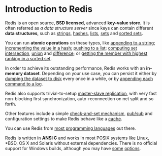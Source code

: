 Introduction to Redis
===

Redis is an open source, **BSD licensed**, advanced **key-value store**.
It is often referred as *a data structure server* since
keys can contain different
**data structures**, such as [strings](/topics/data-types#strings),
[hashes](/topics/data-types#hashes),
[lists](/topics/data-types#lists), [sets](/topics/data-types#sets) and
[sorted sets](/topics/data-types#sorted-sets).

You can run **atomic operations**
on these types, like [appending to a string](/commands/append);
[incrementing the value in a hash](/commands/hincrby); [pushing to a
list](/commands/lpush); [computing set intersection](/commands/sinter),
[union](/commands/sunion) and [difference](/commands/sdiff);
or [getting the member with highest ranking in a sorted
set](/commands/zrangebyscore).

In order to achieve its outstanding performance, Redis works with an
**in-memory dataset**. Depending on your use case, you can persist it either
by [dumping the dataset to disk](/topics/persistence#snapshotting)
every once in a while, or by [appending each command to a
log](/topics/persistence#append-only-file).

Redis also supports trivial-to-setup [master-slave
replication](/topics/replication), with very fast non-blocking first
synchronization, auto-reconnection on net split and so forth.

Other features include a simple [check-and-set
mechanism](/topics/transactions), [pub/sub](/topics/pubsub)
and configuration settings to make Redis behave like a
[cache](/topics/cache).

You can use Redis from [most programming languages](/clients) out there. 

Redis is written in **ANSI C** and works in most POSIX systems like Linux,
\*BSD, OS X and Solaris without external dependencies. There
is no official support for Windows builds, although you may
have [some](http://code.google.com/p/redis/issues/detail?id=34)
[options](https://github.com/dmajkic/redis).
